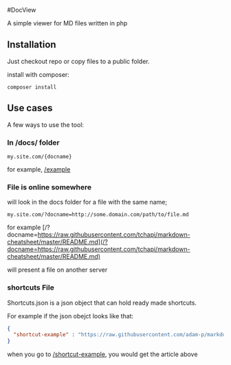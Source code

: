 #DocView

A simple viewer for MD files written in php

## Installation

Just checkout repo or copy files to a public folder.


install with composer:

```
composer install
```

## Use cases

A few ways to use the tool:

### In /docs/ folder

```
my.site.com/{docname}
```
for example, [/example](/example)

### File is online somewhere

will look in the docs folder for a file with the same name;

```
my.site.com/?docname=http://some.domain.com/path/to/file.md
```
for example [/?docname=https://raw.githubusercontent.com/tchapi/markdown-cheatsheet/master/README.md](/?docname=https://raw.githubusercontent.com/tchapi/markdown-cheatsheet/master/README.md)

will present a file on another server

### shortcuts File

Shortcuts.json is a json object that can hold ready made shortcuts.

For example if the json obejct looks like that:

```json
{
  "shortcut-example" : "https://raw.githubusercontent.com/adam-p/markdown-here/master/README.md"
}
```

when you go to [/shortcut-example](/shortcut-example), you would get the article above
